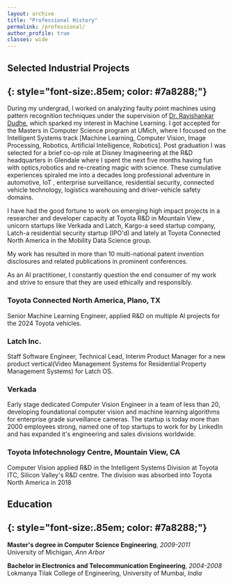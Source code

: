 ```yaml
---
layout: archive
title: "Professional History"
permalink: /professional/
author_profile: true
classes: wide
---
```


## Selected Industrial Projects
{: style="font-size:.85em; color: #7a8288;"}
---
During my undergrad, I worked on analyzing faulty point machines using pattern recognition techniques under the supervision of [Dr. Ravishankar Dudhe](https://www.manipaldubai.com/soeit/faculty/faculty-list/ravishankar-dudhe.html), which sparked my interest in Machine Learning. 
I got accepted for the Masters in Computer Science program at UMich, where I focused on the Intelligent Systems track [Machine Learning, Computer Vision, Image Processing, Robotics, Artificial Intelligence, Robotics]. 
Post graduation I was selected for a brief co-op role at Disney Imagineering at the R&D headquarters in Glendale where I spent the next five months having fun with optics,robotics and re-creating magic with science.
These cumulative experiences spiraled me into a decades long professional adventure in automotive, IoT
, enterprise surveillance, residential security, connected vehicle technology, logistics warehousing and driver-vehicle safety domains. 

I have had the good fortune to work on emerging high impact projects in a researcher and developer capacity at Toyota R&D in Mountain View
, unicorn startups like Verkada and Latch, Kargo-a seed startup company, Latch-a residential security startup (IPO'd) and lately at Toyota Connected North America in the Mobility Data Science group.

My work has resulted in more than 10 multi-national patent invention disclosures and related publications in prominent conferences.

As an AI practitioner, I constantly question the end consumer of my work and strive to ensure that they are used ethically and responsibly.

### Toyota Connected North America, Plano, TX
Senior Machine Learning Engineer, applied R&D on multiple AI projects for the 2024 Toyota vehicles.

### Latch Inc.
Staff Software Engineer, Technical Lead, Interim Product Manager for a new product vertical(Video Management Systems for Residential Property Management Systems) for Latch OS.

### Verkada
Early stage dedicated Computer Vision Engineer in a team of less than 20, developing foundational computer vision and machine learning algorithms for enterprise grade surveillance cameras. The startup is today more than 2000 employees strong, named one of top startups to work for by LinkedIn and has expanded it's engineering and sales divisions worldwide.

### Toyota Infotechnology Centre, Mountain View, CA 
Computer Vision applied R&D in the Intelligent Systems Division at Toyota ITC, Silicon Valley's R&D centre. The division was absorbed into Toyota North America in 2018 
## Education
{: style="font-size:.85em; color: #7a8288;"}
---

**Master's degree in Computer Science Engineering**, *2009-2011*  
University of Michigan, *Ann Arbor*


**Bachelor in Electronics and Telecommunication Engineering**, *2004-2008*  
Lokmanya Tilak College of Engineering, University of Mumbai, *India*